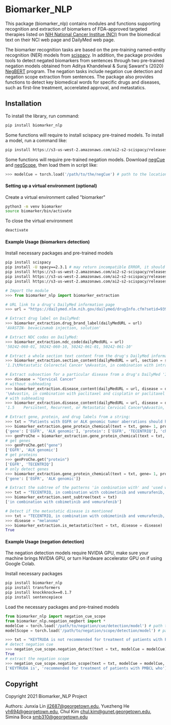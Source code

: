 # Biomarker_NLP

This package (biomarker_nlp) contains modules and functions supporting recognition and extraction of biomarkers of FDA-approved targeted therapies listed on [NIH National Cancer Institue (NCI)](https://www.cancer.gov/about-cancer/treatment/types/targeted-therapies/targeted-therapies-fact-sheet) from the biomedical text on their NCI web page and DailyMed web page.

The biomarker recognition tasks are based on the pre-training named-entity recognition (NER) models from [scispacy](https://github.com/allenai/scispacy). In addition, the package provides tools to detect negated biomarkers from sentences through two pre-trained negation models obtained from Aditya Khandelwal & Suraj Sawant's (2020) [NegBERT](https://github.com/adityak6798/Transformers-For-Negation-and-Speculation) program. The negation tasks include negation cue detection and negation scope extraction from sentences. The package also provides functions to detect key biomedical words for specific drugs and diseases, such as first-line treatment, accerelated approval, and metastatics. 

## Installation
To install the library, run command:
```bash
pip install biomarker_nlp
```

Some functions will require to install scispacy pre-trained models. To install a model, run a command like:
```bash
pip install https://s3-us-west-2.amazonaws.com/ai2-s2-scispacy/releases/v0.3.0/en_ner_craft_md-0.3.0.tar.gz
```

Some functions will require pre-trained negation models. Download [negCue](https://aihub.cloud.google.com/u/1/p/2c29e298-0c75-435a-ae83-da80188b7f7b) and [negScope](https://aihub.cloud.google.com/u/1/p/0147a6f3-ddf7-498c-823d-014c3d1f1def), then load them in script like:
```python
>>> modelCue = torch.load('/path/to/the/negCue') # path to the location where the model file is placed
```

#### Setting up a virtual environment (optional)
Create a virtual environment called "biomarker"
```bash
python3 -m venv biomarker
source biomarker/bin/activate
```

To close the virtual environment
```bash
deactivate
```

#### Example Usage (biomarkers detection)

Install necessary packages and pre-trained models
```bash
pip install scispacy
pip install -U spacy==2.3.1 # may return incompatible ERROR, it should be fine as long as the spacy-2.3.1 is successfully installed
pip install https://s3-us-west-2.amazonaws.com/ai2-s2-scispacy/releases/v0.3.0/en_ner_craft_md-0.3.0.tar.gz
pip install https://s3-us-west-2.amazonaws.com/ai2-s2-scispacy/releases/v0.3.0/en_ner_jnlpba_md-0.3.0.tar.gz
pip install https://s3-us-west-2.amazonaws.com/ai2-s2-scispacy/releases/v0.3.0/en_ner_bionlp13cg_md-0.3.0.tar.gz
```

```python
# Import the module
>>> from biomarker_nlp import biomarker_extraction

# URL link to a drug's DailyMed information page
>>> url = "https://dailymed.nlm.nih.gov/dailymed/drugInfo.cfm?setid=939b5d1f-9fb2-4499-80ef-0607aa6b114e"

# Extract drug label on DailyMed:
>>> biomarker_extraction.drug_brand_label(dailyMedURL = url)
'AVASTIN- bevacizumab injection, solution'

# Extract NDC codes on DailyMed:
>>> biomarker_extraction.ndc_code(dailyMedURL = url)
'50242-060-01, 50242-060-10, 50242-061-01, 50242-061-10'

# Extract a whole section text content from the drug's DailyMed information page excluding the section heading. For example, extract "INDICATIONS AND USAGE" section:
>>> biomarker_extraction.section_content(dailyMedURL = url, section = sectionHeader)
'1.1\tMetastatic Colorectal Cancer \nAvastin, in combination with intravenous fluorouracil-based chemotherapy, is indicated for the first-or second-line treatment of patients with metastatic colorectal cancer (mCRC).\nAvastin, in combination with fluoropyrimidine-irinotecan- or fluoropyrimidine-oxaliplatin-based chemotherapy, is indicated for the second-line treatment of patients with mCRC who have progressed on a first-line Avastin-containing regimen.\n\n\n\n\nLimitations of Use: Avastin is not indicated for adjuvant treatment of colon cancer [see Clinical Studies (14.2)].\n\n\n\n\n\n\n1.2   First-Line Non-Squamous Non–Small Cell Lung Cancer\nAvastin, in combination with carboplatin and paclitaxel, is indicated for the first-line treatment of patients with unresectable, locally advanced, recurrent or metastatic non–squamous non–small cell lung cancer (NSCLC).\n\n\n\n\n1.3   Recurrent Glioblastoma\nAvastin is indicated for the treatment of recurrent glioblastoma (GBM) in adults.\n\n\n\n\n1.4   Metastatic Renal Cell Carcinoma\nAvastin, in combination with interferon alfa, is indicated for the treatment of metastatic renal cell carcinoma (mRCC).\n\n\n\n\n1.5    Persistent, Recurrent, or Metastatic Cervical Cancer\nAvastin, in combination with paclitaxel and cisplatin or paclitaxel and topotecan, is indicated for the treatment of patients with persistent, recurrent, or metastatic cervical cancer.\n\n\n\n\n1.6   Epithelial Ovarian, Fallopian Tube, or Primary Peritoneal Cancer\nAvastin, in combination with carboplatin and paclitaxel, followed by Avastin as a single agent, is indicated for the treatment of patients with stage III or IV epithelial ovarian, fallopian tube, or primary peritoneal cancer following initial surgical resection. \t\t\t\t\t\t\t\t\nAvastin, in combination with paclitaxel, pegylated liposomal doxorubicin, or topotecan, is indicated for the treatment of patients with platinum-resistant recurrent epithelial ovarian, fallopian tube or primary peritoneal cancer who received no more than 2 prior chemotherapy regimens.\nAvastin, in combination with carboplatin and paclitaxel, or with carboplatin and gemcitabine, followed by Avastin as a single agent, is indicated for the treatment of patients with platinum-sensitive recurrent epithelial ovarian, fallopian tube, or primary peritoneal cancer.\n\n\n\n\n1.7 Hepatocellular Carcinoma\n\nAvastin, in combination with atezolizumab, is indicated for the treatment of patients with unresectable or metastatic hepatocellular carcinoma (HCC) who have not received prior systemic therapy.'

# Extract subsection for a particular disease from a drug's DailyMed 'INDICATIONS AND USAGE' section:
>>> disease = "Cervical Cancer"
# without subheading
>>> biomarker_extraction.disease_content(dailyMedURL = url, disease = disease, header = False)
'\nAvastin, in combination with paclitaxel and cisplatin or paclitaxel and topotecan, is indicated for the treatment of patients with persistent, recurrent, or metastatic cervical cancer.'
# with subheading
>>> biomarker_extraction.disease_content(dailyMedURL = url, disease = disease, header = True)
'1.5    Persistent, Recurrent, or Metastatic Cervical Cancer\nAvastin, in combination with paclitaxel and cisplatin or paclitaxel and topotecan, is indicated for the treatment of patients with persistent, recurrent, or metastatic cervical cancer.'

# Extract gene, protein, and drug labels from a string:
>>> txt = "Patients with EGFR or ALK genomic tumor aberrations should have disease progression on FDA-approved therapy for NSCLC harboring these aberrations prior to receiving TECENTRIQ."
>>> biomarker_extraction.gene_protein_chemical(text = txt, gene= 1, protein = 1, chemical = 1)
{'gene': ['EGFR', 'ALK genomic'], 'protein': ['EGFR', 'TECENTRIQ'], 'chemical': []}
>>> genProChe = biomarker_extraction.gene_protein_chemical(text = txt, gene= 1, protein = 1, chemical = 1)
# get genes
>>> genProChe.get("gene")
['EGFR', 'ALK genomic']
# get proteins
>>> genProChe.get("protein")
['EGFR', 'TECENTRIQ']
# only detect genes
>>> biomarker_extraction.gene_protein_chemical(text = txt, gene= 1, protein = 0, chemical = 0) 
{'gene': ['EGFR', 'ALK genomic']}

# Extract the subtree of the patterns 'in conbination with' and 'used with':
>>> txt = "TECENTRIQ, in combination with cobimetinib and vemurafenib, is indicated for the treatment of patients with BRAF V600 mutation-positive unresectable or metastatic melanoma."
>>> biomarker_extraction.sent_subtree(text = txt)
['in combination with cobimetinib and vemurafenib']

# Detect if the metastatic disease is mentioned
>>> txt = "TECENTRIQ, in combination with cobimetinib and vemurafenib, is indicated for the treatment of patients with BRAF V600 mutation-positive unresectable or metastatic melanoma."
>>> disease = "melanoma"
>>> biomarker_extraction.is_metastatic(text = txt, disease = disease)
True

```

#### Example Usage (negation detection)
The negation detection models require NVIDIA GPU, make sure your machine brings NVIDIA GPU, or turn Hardware accelerator GPU on if using Google Colab.

Install necessary packages
```bash
pip install biomarker_nlp
pip install transformers
pip install knockknock==0.1.7
pip install sentencepiece
```

Load the necessary packages and pre-trained models
```python
from biomarker_nlp import negation_cue_scope
from biomarker_nlp.negation_negbert import *
modelCue = torch.load('/path/to/negation/cue/detection/model') # path to the location where the model file is placed
modelScope = torch.load('/path/to/negation/scope/detection/model') # path to the location where the model file is placed

>>> txt = "KEYTRUDA is not recommended for treatment of patients with PMBCL who require urgent cytoreductive therapy."
# detect negation cue
>>> negation_cue_scope.negation_detect(text = txt, modelCue = modelCue)
True
# extract the negation scope
>>> negation_cue_scope.negation_scope(text = txt, modelCue = modelCue, modelScope = modelScope)
['KEYTRUDA is', 'recommended for treatment of patients with PMBCL who']

```


## Copyright

Copyright 2021 Biomarker_NLP Project

Authors: Junxia Lin <jl2687@georgetown.edu>, Yuezheng He <yh694@georgetown.edu>, Chul Kim <chul.kim@gunet.georgetown.edu>, Simina Boca <smb310@georgetown.edu>
